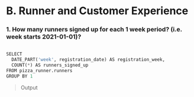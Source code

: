 # B. Runner and Customer Experience
### 1. How many runners signed up for each 1 week period? (i.e. week starts 2021-01-01)?
```python

SELECT
  DATE_PART('week', registration_date) AS registration_week,
  COUNT(*) AS runners_signed_up
FROM pizza_runner.runners
GROUP BY 1

```
> Output
> 